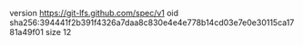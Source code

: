 version https://git-lfs.github.com/spec/v1
oid sha256:394441f2b391f4326a7daa8c830e4e4e778b14cd03e7e0e30115ca1781a49f01
size 12

